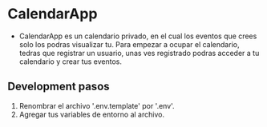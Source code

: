 # CalendarApp

- CalendarApp es un calendario privado, en el cual los eventos que crees solo los podras visualizar tu. Para empezar a ocupar el calendario, tedras que registrar un usuario, unas ves registrado podras acceder a tu calendario y crear tus eventos.

## Development pasos

1. Renombrar el archivo '.env.template' por '.env'.
2. Agregar tus variables de entorno al archivo.